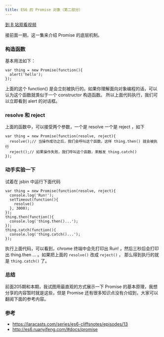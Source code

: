 ```yaml
---
title: ES6 的 Promise 对象（第二部分）
---
```


[到 B 站观看视频]()

接前面一期，这一集来介绍 Promise 的底层机制。

### 构造函数

基本用法如下：

```
var thing = new Promise(function(){
  alert('hello');
});
```

上面的这个 function() 是会立刻被执行的。如果你理解面向对象编程的话，可以认为这个函数就类似于一个 constructor 构造函数。
所以上面代码执行，我们可以立即看到 alert 的对话框。



### resolve 和 reject

上面的函数中，可以接受两个参数，一个是 resolve 一个是 reject ，如下

```
var thing = new Promise(function(resolve, reject){
  resolve();// 当操作成功之后，我们会呼叫这个函数，这样 thing.then() 就会被执行
  reject();// 如果操作失败，我们呼叫这个函数，来触发 thing.catch()
});
```

### 动手实验一下

试着在 jsbin 中运行下面代码

```
var thing = new Promise(function(resolve, reject){
  console.log('Run!');
  setTimeout(function(){
    resolve()
  }, 3000);
});
thing.then(function(){
  console.log('thing.then()...');
});
thing.catch(function(){
  console.log('thing.catch()...');  
});
```

执行上面代码，可以看到，chrome 终端中会先打印出 Run! ，然后三秒后会打印出 thing.then ... 。如果把上面的 `resolve()` 改成 `reject()` ，
那么得到执行的就是 `thing.catch()` 了。


### 总结

前面205期和本期，我试图用最直观的方式展示一下 Promise 的基本原理，我想分享的内容暂时就是这些，但是 Promise 还有很多知识点没有介绍到，大家可以翻阅下面的参考内容。

### 参考

- https://laracasts.com/series/es6-cliffsnotes/episodes/13
- http://es6.ruanyifeng.com/#docs/promise
